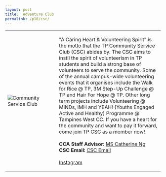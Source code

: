 ```yaml
---
layout: post
title:  Adventure Club
permalink: /p10/csc/
---
```


<div>
    <table>
        <tr>
            <td style="width:33%"><image src="{{site.baseurl}}/images/CCA_csc.jpg" style="display:block;margin-left:auto;margin-right:auto;" alt="Community Service Club"></image></td>
            <td>
                <p>
                    "A Caring Heart & Volunteering Spirit" is the motto that the TP Community Service Club (CSC) abides by. The CSC aims to instil the spirit of volunteerism in TP students and build a strong base of volunteers to serve the community.  Some of the annual campus-wide volunteering events that it organises include the Walk for Rice @ TP, 3M Step-Up Challenge @ TP and Hair For Hope @ TP. Other long term projects include Volunteering @ MINDs, IMH and YEAH! (Youths Engaged Active and Healthy) Programme @ Tampines West CC.  If you have a heart for the community and want to pay it forward, come join TP CSC as a member now!<br>
                    <br>
                    <b>CCA Staff Advisor:</b> <a href="mailto:catherine_ng@tp.edu.sg">MS Catherine Ng</a><br>
                    <b>CSC Email:</b> <a href="mailto:csc@student.tp.edu.sg">CSC Email</a><br>
                    <br>
                    <a href="https://www.instagram.com/tpcsc">Instagram</a>
                </p>
            </td>
        </tr>
    </table>
</div>